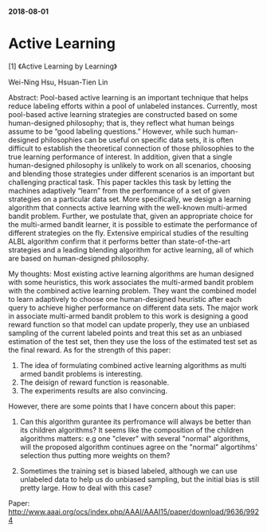 
**2018-08-01**

# Active Learning

[1] 《Active Learning by Learning》

Wei-Ning Hsu, Hsuan-Tien Lin

Abstract: Pool-based active learning is an important technique that helps reduce labeling efforts within a pool of unlabeled instances. Currently, most pool-based active learning strategies are constructed based on some human-designed philosophy; that is, they reflect what human beings assume to be “good labeling questions.” However, while such human-designed philosophies can be useful on specific data sets, it is often difficult to establish the theoretical connection of those philosophies to the true learning performance of interest. In addition, given that a single human-designed philosophy is unlikely to work on all scenarios, choosing and blending those strategies under different scenarios is an important but challenging practical task. This paper tackles this task by letting the machines adaptively “learn” from the performance of a set of given strategies on a particular data set. More specifically, we design a learning algorithm that connects active learning with the well-known multi-armed bandit problem. Further, we postulate that, given an appropriate choice for the multi-armed bandit learner, it is possible to estimate the performance of different strategies on the fly. Extensive empirical studies of the resulting ALBL algorithm confirm that it performs better than state-of-the-art strategies and a leading blending algorithm for active learning, all of which are based on human-designed philosophy.

My thoughts: Most existing active learning algorithms are human designed with some heuristics, this work associates the multi-armed bandit problem with the combined active learning problem. They want the combined model to learn adaptively to choose one human-designed heuristic after each query to achieve higher performance on different data sets. The major work in associate multi-armed bandit problem to this work is designing a good reward function so that model can update properly, they use an unbiased sampling of the current labeled points and treat this set as an unbiased estimation of the test set, then they use the loss of the estimated test set as the final reward. As for the strength of this paper: 

1. The idea of formulating combined active learning algorithms as multi armed bandit problems is interesting.
2. The deisign of reward function is reasonable.
3. The experiments results are also convincing.

However, there are some points that I have concern about this paper: 

1. Can this algorithm gurantee its perfromance will always be better than its children algorithms? It seems like the composition of the children algorithms matters: e.g one "clever" with several "normal" algorithms, will the proposed algorithm continues agree on the "normal" algortihms' selection thus putting more weights on them? 

2. Sometimes the training set is biased labeled, although we can use unlabeled data to help us do unbiased sampling, but the initial bias is still pretty large. How to deal with this case?

Paper: http://www.aaai.org/ocs/index.php/AAAI/AAAI15/paper/download/9636/9924
